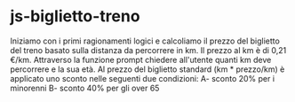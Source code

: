 # js-biglietto-treno

Iniziamo con i primi ragionamenti logici e calcoliamo il prezzo del biglietto del treno basato sulla distanza da percorrere in km. Il prezzo al km è di 0,21 €/km.
Attraverso la funzione prompt chiedere all'utente quanti km deve percorrere e la sua età.
Al prezzo del biglietto standard (km * prezzo/km) è applicato uno sconto nelle seguenti due condizioni:
A- sconto 20% per i minorenni
B- sconto 40% per gli over 65
